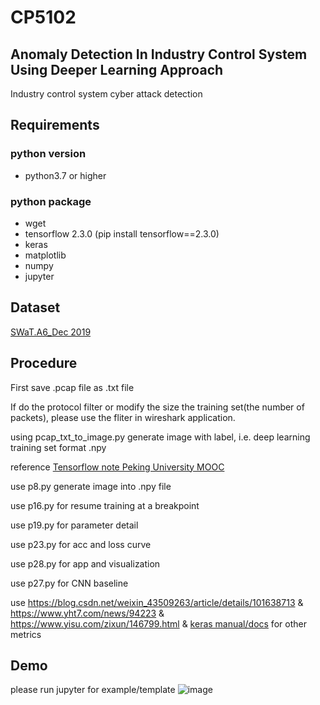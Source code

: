 # CP5102
## Anomaly Detection In Industry Control System Using Deeper Learning Approach
Industry control system cyber attack detection

## Requirements
### python version
- python3.7 or higher

### python package
- wget
- tensorflow 2.3.0 (pip install tensorflow==2.3.0)
- keras
- matplotlib
- numpy
- jupyter

## Dataset
[SWaT.A6_Dec 2019](https://itrust.sutd.edu.sg/itrust-labs_datasets/dataset_info/)

## Procedure
First save .pcap file as .txt file

If do the protocol filter or modify the size the training set(the number of packets), please use the fliter in wireshark application.

using pcap_txt_to_image.py generate image with label, i.e. deep learning training set format .npy

reference [Tensorflow note Peking University MOOC](https://github.com/cj0012/AI-Practice-Tensorflow-Notes)

use p8.py generate image into .npy file

use p16.py for resume training at a breakpoint

use p19.py for parameter detail

use p23.py for acc and loss curve

use p28.py for app and visualization

use p27.py for CNN baseline

use <https://blog.csdn.net/weixin_43509263/article/details/101638713> & <https://www.yht7.com/news/94223> & <https://www.yisu.com/zixun/146799.html> & [keras manual/docs](https://keras.io/zh/metrics/) for other metrics

## Demo
please run jupyter for example/template
![image](https://user-images.githubusercontent.com/51155896/115994491-bbc37f00-a609-11eb-9c22-2410d12b1173.png)
